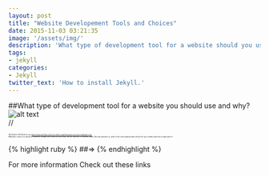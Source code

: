 ```yaml
---
layout: post
title: "Website Developement Tools and Choices"
date: 2015-11-03 03:21:35
image: '/assets/img/'
description: 'What type of development tool for a website should you use and why?'
tags:
- jekyll
categories:
- Jekyll 
twitter_text: 'How to install Jekyll.'
---
```

##What type of development tool for a website you should use and why?  
![alt text](https://encrypted-tbn2.gstatic.com/images?q=tbn:ANd9GcQbaOwpDBl4SP2-qMp0zFHCZbVgceF6Vs3mczBM6t67F8pLC2Qtxw "Title")  
//<p style="font-size:25%">TECHLELA,TECHLELA.com http://www.techlila.com/cms-html-small-business-choose-website/.</p>  
Websites come in a variety of different shapes and sizes but and they can be reached in different ways. But the question is, what is the most appropriate choice for your needs and how to approach it 

{% highlight ruby %}
##=> 
{% endhighlight %}




For more information Check out these links 



[jekyll-gh]: https://github.com/Web-Development
[jekyll]:    http://jekyllrb.com